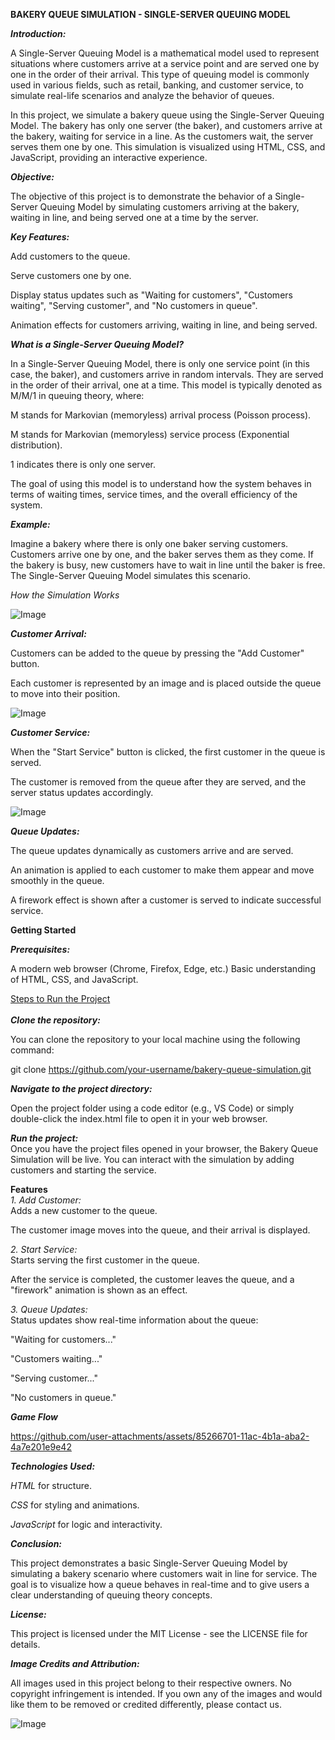 **BAKERY QUEUE SIMULATION - SINGLE-SERVER QUEUING MODEL**

***Introduction:***

A Single-Server Queuing Model is a mathematical model used to represent situations where customers arrive at a service point and are served one by one in the order of their arrival. This type of queuing model is commonly used in various fields, such as retail, banking, and customer service, to simulate real-life scenarios and analyze the behavior of queues.

In this project, we simulate a bakery queue using the Single-Server Queuing Model. The bakery has only one server (the baker), and customers arrive at the bakery, waiting for service in a line. As the customers wait, the server serves them one by one. This simulation is visualized using HTML, CSS, and JavaScript, providing an interactive experience.

***Objective:***

The objective of this project is to demonstrate the behavior of a Single-Server Queuing Model by simulating customers arriving at the bakery, waiting in line, and being served one at a time by the server.

***Key Features:***

Add customers to the queue.

Serve customers one by one.

Display status updates such as "Waiting for customers", "Customers waiting", "Serving customer", and "No customers in queue".

Animation effects for customers arriving, waiting in line, and being served.

***What is a Single-Server Queuing Model?***

In a Single-Server Queuing Model, there is only one service point (in this case, the baker), and customers arrive in random intervals. They are served in the order of their arrival, one at a time. This model is typically denoted as M/M/1 in queuing theory, where:

M stands for Markovian (memoryless) arrival process (Poisson process).

M stands for Markovian (memoryless) service process (Exponential distribution).

1 indicates there is only one server.

The goal of using this model is to understand how the system behaves in terms of waiting times, service times, and the overall efficiency of the system.

***Example:***

Imagine a bakery where there is only one baker serving customers. Customers arrive one by one, and the baker serves them as they come. If the bakery is busy, new customers have to wait in line until the baker is free. The Single-Server Queuing Model simulates this scenario.

*How the Simulation Works*

![Image](https://github.com/user-attachments/assets/6ed8eaeb-ff32-4e9b-b869-e42041dd0cd9)

***Customer Arrival:***

Customers can be added to the queue by pressing the "Add Customer" button.

Each customer is represented by an image and is placed outside the queue to move into their position.

![Image](https://github.com/user-attachments/assets/4dc62943-44b5-43db-b290-484ec00be2e3)

***Customer Service:***

When the "Start Service" button is clicked, the first customer in the queue is served.

The customer is removed from the queue after they are served, and the server status updates accordingly.

![Image](https://github.com/user-attachments/assets/07e54ed9-2008-4ae8-96f0-27f30c23fadc)

***Queue Updates:***

The queue updates dynamically as customers arrive and are served.

An animation is applied to each customer to make them appear and move smoothly in the queue.

A firework effect is shown after a customer is served to indicate successful service.

**Getting Started**<br>

***Prerequisites:***<br>

A modern web browser (Chrome, Firefox, Edge, etc.)
Basic understanding of HTML, CSS, and JavaScript.<br>

<ins>Steps to Run the Project</ins><br>
<br>
***Clone the repository:***<br>

You can clone the repository to your local machine using the following command:<br>

git clone https://github.com/your-username/bakery-queue-simulation.git

***Navigate to the project directory:***

Open the project folder using a code editor (e.g., VS Code) or simply double-click the index.html file to open it in your web browser.

***Run the project:***<br>
Once you have the project files opened in your browser, the Bakery Queue Simulation will be live. You can interact with the simulation by adding customers and starting the service.

**Features**<br>
*1. Add Customer:*<br>
Adds a new customer to the queue.

The customer image moves into the queue, and their arrival is displayed.

*2. Start Service:*<br>
Starts serving the first customer in the queue.

After the service is completed, the customer leaves the queue, and a "firework" animation is shown as an effect.

*3. Queue Updates:*<br>
Status updates show real-time information about the queue:

"Waiting for customers..."

"Customers waiting..."

"Serving customer..."

"No customers in queue."

***Game Flow***<br>

https://github.com/user-attachments/assets/85266701-11ac-4b1a-aba2-4a7e201e9e42

***Technologies Used:***<br>

*HTML* for structure.

*CSS* for styling and animations.

*JavaScript* for logic and interactivity.

***Conclusion:***<br>

This project demonstrates a basic Single-Server Queuing Model by simulating a bakery scenario where customers wait in line for service. The goal is to visualize how a queue behaves in real-time and to give users a clear understanding of queuing theory concepts.

***License:***<br>

This project is licensed under the MIT License - see the LICENSE file for details.

***Image Credits and Attribution:***<br>

All images used in this project belong to their respective owners. No copyright infringement is intended. If you own any of the images and would like them to be removed or credited differently, please contact us.

![Image](https://github.com/user-attachments/assets/4f924612-731d-41f6-9438-69e1d363b0eb)
